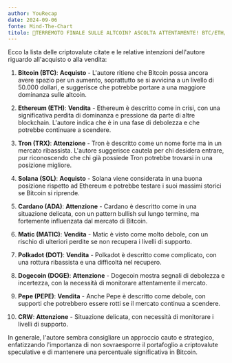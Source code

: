 ```yaml
---
author: YouRecap
date: 2024-09-06
fonte: Mind-The-Chart 
titolo: 🚨TERREMOTO FINALE SULLE ALTCOIN? ASCOLTA ATTENTAMENTE! BTC/ETH/CRO/TRX/DOGS/TON/PEPE/MATIC/DOT/ADA
---
```


Ecco la lista delle criptovalute citate e le relative intenzioni dell'autore riguardo all'acquisto o alla vendita:

1. **Bitcoin (BTC)**: **Acquisto** - L'autore ritiene che Bitcoin possa ancora avere spazio per un aumento, soprattutto se si avvicina a un livello di 50.000 dollari, e suggerisce che potrebbe portare a una maggiore dominanza sulle altcoin.

2. **Ethereum (ETH)**: **Vendita** - Ethereum è descritto come in crisi, con una significativa perdita di dominanza e pressione da parte di altre blockchain. L'autore indica che è in una fase di debolezza e che potrebbe continuare a scendere.

3. **Tron (TRX)**: **Attenzione** - Tron è descritto come un nome forte ma in un mercato ribassista. L'autore suggerisce cautela per chi desidera entrare, pur riconoscendo che chi già possiede Tron potrebbe trovarsi in una posizione migliore.

4. **Solana (SOL)**: **Acquisto** - Solana viene considerata in una buona posizione rispetto ad Ethereum e potrebbe testare i suoi massimi storici se Bitcoin si riprende.

5. **Cardano (ADA)**: **Attenzione** - Cardano è descritto come in una situazione delicata, con un pattern bullish sul lungo termine, ma fortemente influenzata dal mercato di Bitcoin.

6. **Matic (MATIC)**: **Vendita** - Matic è visto come molto debole, con un rischio di ulteriori perdite se non recupera i livelli di supporto.

7. **Polkadot (DOT)**: **Vendita** - Polkadot è descritto come complicato, con una rottura ribassista e una difficoltà nel recupero.

8. **Dogecoin (DOGE)**: **Attenzione** - Dogecoin mostra segnali di debolezza e incertezza, con la necessità di monitorare attentamente il mercato.

9. **Pepe (PEPE)**: **Vendita** - Anche Pepe è descritto come debole, con supporti che potrebbero essere rotti se il mercato continua a scendere.

10. **CRW**: **Attenzione** - Situazione delicata, con necessità di monitorare i livelli di supporto.

In generale, l'autore sembra consigliare un approccio cauto e strategico, enfatizzando l'importanza di non sovraesporre il portafoglio a criptovalute speculative e di mantenere una percentuale significativa in Bitcoin.
